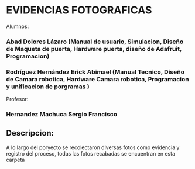 # EVIDENCIAS FOTOGRAFICAS
Alumnos:
### Abad Dolores Lázaro  (Manual de usuario, Simulacion, Diseño de Maqueta de puerta, Hardware puerta, diseño de Adafruit, Programacion)
### Rodríguez Hernández Erick Abimael (Manual Tecnico, Diseño de Camara robotica, Hardware Camara robotica, Programacion y unificacion de porgramas )
Profesor:
### Hernandez Machuca Sergio Francisco 

## Descripcion:
A lo largo del poryecto se recolectaron diversas fotos como evidencia y registro del proceso, todas las fotos recabadas se encuentran en esta carpeta
